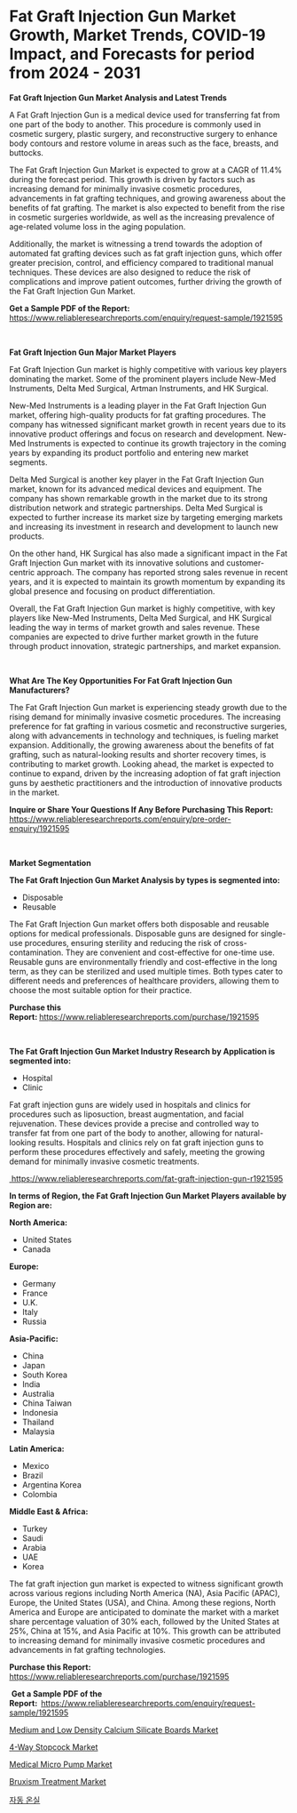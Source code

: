 <p><h1>Fat Graft Injection Gun Market Growth, Market Trends, COVID-19 Impact, and Forecasts for period from 2024 - 2031</h1></p><p><strong>Fat Graft Injection Gun Market Analysis and Latest Trends</strong></p>
<p><p>A Fat Graft Injection Gun is a medical device used for transferring fat from one part of the body to another. This procedure is commonly used in cosmetic surgery, plastic surgery, and reconstructive surgery to enhance body contours and restore volume in areas such as the face, breasts, and buttocks.</p><p>The Fat Graft Injection Gun Market is expected to grow at a CAGR of 11.4% during the forecast period. This growth is driven by factors such as increasing demand for minimally invasive cosmetic procedures, advancements in fat grafting techniques, and growing awareness about the benefits of fat grafting. The market is also expected to benefit from the rise in cosmetic surgeries worldwide, as well as the increasing prevalence of age-related volume loss in the aging population.</p><p>Additionally, the market is witnessing a trend towards the adoption of automated fat grafting devices such as fat graft injection guns, which offer greater precision, control, and efficiency compared to traditional manual techniques. These devices are also designed to reduce the risk of complications and improve patient outcomes, further driving the growth of the Fat Graft Injection Gun Market.</p></p>
<p><strong>Get a Sample PDF of the Report:&nbsp;</strong> <a href="https://www.reliableresearchreports.com/enquiry/request-sample/1921595">https://www.reliableresearchreports.com/enquiry/request-sample/1921595</a></p>
<p>&nbsp;</p>
<p><strong>Fat Graft Injection Gun Major Market Players</strong></p>
<p><p>Fat Graft Injection Gun market is highly competitive with various key players dominating the market. Some of the prominent players include New-Med Instruments, Delta Med Surgical, Artman Instruments, and HK Surgical.</p><p>New-Med Instruments is a leading player in the Fat Graft Injection Gun market, offering high-quality products for fat grafting procedures. The company has witnessed significant market growth in recent years due to its innovative product offerings and focus on research and development. New-Med Instruments is expected to continue its growth trajectory in the coming years by expanding its product portfolio and entering new market segments.</p><p>Delta Med Surgical is another key player in the Fat Graft Injection Gun market, known for its advanced medical devices and equipment. The company has shown remarkable growth in the market due to its strong distribution network and strategic partnerships. Delta Med Surgical is expected to further increase its market size by targeting emerging markets and increasing its investment in research and development to launch new products.</p><p>On the other hand, HK Surgical has also made a significant impact in the Fat Graft Injection Gun market with its innovative solutions and customer-centric approach. The company has reported strong sales revenue in recent years, and it is expected to maintain its growth momentum by expanding its global presence and focusing on product differentiation.</p><p>Overall, the Fat Graft Injection Gun market is highly competitive, with key players like New-Med Instruments, Delta Med Surgical, and HK Surgical leading the way in terms of market growth and sales revenue. These companies are expected to drive further market growth in the future through product innovation, strategic partnerships, and market expansion.</p></p>
<p>&nbsp;</p>
<p><strong>What Are The Key Opportunities For Fat Graft Injection Gun Manufacturers?</strong></p>
<p><p>The Fat Graft Injection Gun market is experiencing steady growth due to the rising demand for minimally invasive cosmetic procedures. The increasing preference for fat grafting in various cosmetic and reconstructive surgeries, along with advancements in technology and techniques, is fueling market expansion. Additionally, the growing awareness about the benefits of fat grafting, such as natural-looking results and shorter recovery times, is contributing to market growth. Looking ahead, the market is expected to continue to expand, driven by the increasing adoption of fat graft injection guns by aesthetic practitioners and the introduction of innovative products in the market.</p></p>
<p><strong>Inquire or Share Your Questions If Any Before Purchasing This Report:</strong> <a href="https://www.reliableresearchreports.com/enquiry/pre-order-enquiry/1921595">https://www.reliableresearchreports.com/enquiry/pre-order-enquiry/1921595</a></p>
<p>&nbsp;</p>
<p><strong>Market Segmentation</strong></p>
<p><strong>The Fat Graft Injection Gun Market Analysis by types is segmented into:</strong></p>
<p><ul><li>Disposable</li><li>Reusable</li></ul></p>
<p><p>The Fat Graft Injection Gun market offers both disposable and reusable options for medical professionals. Disposable guns are designed for single-use procedures, ensuring sterility and reducing the risk of cross-contamination. They are convenient and cost-effective for one-time use. Reusable guns are environmentally friendly and cost-effective in the long term, as they can be sterilized and used multiple times. Both types cater to different needs and preferences of healthcare providers, allowing them to choose the most suitable option for their practice.</p></p>
<p><strong>Purchase this Report:&nbsp;</strong><a href="https://www.reliableresearchreports.com/purchase/1921595">https://www.reliableresearchreports.com/purchase/1921595</a></p>
<p>&nbsp;</p>
<p><strong>The Fat Graft Injection Gun Market Industry Research by Application is segmented into:</strong></p>
<p><ul><li>Hospital</li><li>Clinic</li></ul></p>
<p><p>Fat graft injection guns are widely used in hospitals and clinics for procedures such as liposuction, breast augmentation, and facial rejuvenation. These devices provide a precise and controlled way to transfer fat from one part of the body to another, allowing for natural-looking results. Hospitals and clinics rely on fat graft injection guns to perform these procedures effectively and safely, meeting the growing demand for minimally invasive cosmetic treatments.</p></p>
<p><a href="https://www.reliableresearchreports.com/fat-graft-injection-gun-r1921595">&nbsp;https://www.reliableresearchreports.com/fat-graft-injection-gun-r1921595</a></p>
<p><strong>In terms of Region, the Fat Graft Injection Gun Market Players available by Region are:</strong></p>
<p>
    <p> <strong> North America: </strong>
        <ul>
            <li>United States</li>
            <li>Canada</li>
        </ul>
        </p> 
    <p> <strong> Europe: </strong>
        <ul>
            <li>Germany</li>
            <li>France</li>
            <li>U.K.</li>
            <li>Italy</li>
            <li>Russia</li>
        </ul>
        </p> 
    <p> <strong> Asia-Pacific: </strong>
        <ul>
            <li>China</li>
            <li>Japan</li>
            <li>South Korea</li>
            <li>India</li>
            <li>Australia</li>
            <li>China Taiwan</li>
            <li>Indonesia</li>
            <li>Thailand</li>
            <li>Malaysia</li>
        </ul>
        </p> 
    <p> <strong> Latin America: </strong>
        <ul>
            <li>Mexico</li>
            <li>Brazil</li>
            <li>Argentina Korea</li>
            <li>Colombia</li>
        </ul>
        </p> 
    <p> <strong> Middle East & Africa: </strong>
        <ul>
            <li>Turkey</li>
            <li>Saudi</li>
            <li>Arabia</li>
            <li>UAE</li>
            <li>Korea</li>
        </ul>
    </p>
    </p>
<p><p>The fat graft injection gun market is expected to witness significant growth across various regions including North America (NA), Asia Pacific (APAC), Europe, the United States (USA), and China. Among these regions, North America and Europe are anticipated to dominate the market with a market share percentage valuation of 30% each, followed by the United States at 25%, China at 15%, and Asia Pacific at 10%. This growth can be attributed to increasing demand for minimally invasive cosmetic procedures and advancements in fat grafting technologies.</p></p>
<p><strong>Purchase this Report: </strong><a href="https://www.reliableresearchreports.com/purchase/1921595">https://www.reliableresearchreports.com/purchase/1921595</a></p>
<p>&nbsp;<strong>Get a Sample PDF of the Report:&nbsp;&nbsp;</strong><a href="https://www.reliableresearchreports.com/enquiry/request-sample/1921595">https://www.reliableresearchreports.com/enquiry/request-sample/1921595</a></p>
<p><strong></strong></p>
<p><p><a href="https://issuu.com/reportprime-2/docs/medium-and-low-density-calcium-silicate-boards-mar">Medium and Low Density Calcium Silicate Boards Market</a></p><p><a href="https://github.com/Sherrillcrooksxa8i18ucf2m/Market-Research-Report-List-2/blob/main/4-way-stopcock-market.md">4-Way Stopcock Market</a></p><p><a href="https://github.com/derrinmiltonellis35gcl/Market-Research-Report-List-2/blob/main/medical-micro-pump-market.md">Medical Micro Pump Market</a></p><p><a href="https://www.linkedin.com/pulse/analyzing-bruxism-treatment-market-global-industry-perspective-ngo4e?trackingId=DUTPwyAMxzbuzVSjRtEQQg%3D%3D">Bruxism Treatment Market</a></p><p><a href="https://github.com/fredrickeglers/Market-Research-Report-List-2/blob/main/695750147890.md">자동 온실</a></p></p>
